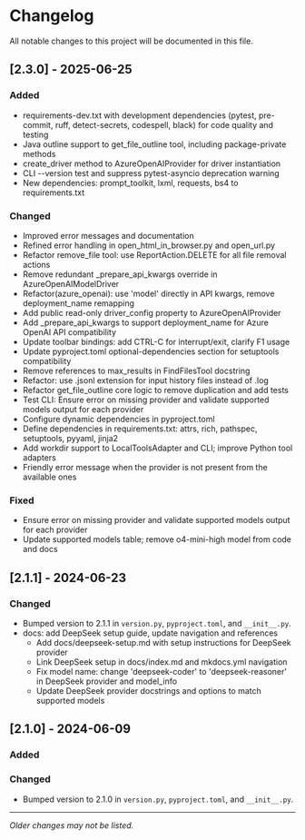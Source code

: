 # Changelog

All notable changes to this project will be documented in this file.

## [2.3.0] - 2025-06-25
### Added
- requirements-dev.txt with development dependencies (pytest, pre-commit, ruff, detect-secrets, codespell, black) for code quality and testing
- Java outline support to get_file_outline tool, including package-private methods
- create_driver method to AzureOpenAIProvider for driver instantiation
- CLI --version test and suppress pytest-asyncio deprecation warning
- New dependencies: prompt_toolkit, lxml, requests, bs4 to requirements.txt

### Changed
- Improved error messages and documentation
- Refined error handling in open_html_in_browser.py and open_url.py
- Refactor remove_file tool: use ReportAction.DELETE for all file removal actions
- Remove redundant _prepare_api_kwargs override in AzureOpenAIModelDriver
- Refactor(azure_openai): use 'model' directly in API kwargs, remove deployment_name remapping
- Add public read-only driver_config property to AzureOpenAIProvider
- Add _prepare_api_kwargs to support deployment_name for Azure OpenAI API compatibility
- Update toolbar bindings: add CTRL-C for interrupt/exit, clarify F1 usage
- Update pyproject.toml optional-dependencies section for setuptools compatibility
- Remove references to max_results in FindFilesTool docstring
- Refactor: use .jsonl extension for input history files instead of .log
- Refactor get_file_outline core logic to remove duplication and add tests
- Test CLI: Ensure error on missing provider and validate supported models output for each provider
- Configure dynamic dependencies in pyproject.toml
- Define dependencies in requirements.txt: attrs, rich, pathspec, setuptools, pyyaml, jinja2
- Add workdir support to LocalToolsAdapter and CLI; improve Python tool adapters
- Friendly error message when the provider is not present from the available ones

### Fixed
- Ensure error on missing provider and validate supported models output for each provider
- Update supported models table; remove o4-mini-high model from code and docs

## [2.1.1] - 2024-06-23
### Changed
- Bumped version to 2.1.1 in `version.py`, `pyproject.toml`, and `__init__.py`.
- docs: add DeepSeek setup guide, update navigation and references
    - Add docs/deepseek-setup.md with setup instructions for DeepSeek provider
    - Link DeepSeek setup in docs/index.md and mkdocs.yml navigation
    - Fix model name: change 'deepseek-coder' to 'deepseek-reasoner' in DeepSeek provider and model_info
    - Update DeepSeek provider docstrings and options to match supported models

## [2.1.0] - 2024-06-09
### Added

### Changed
- Bumped version to 2.1.0 in `version.py`, `pyproject.toml`, and `__init__.py`.

---

*Older changes may not be listed.*
